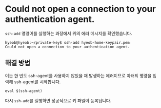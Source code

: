 # Could not open a connection to your authentication agent.

`ssh-add` 명령어를 실행하는 과정에서 위의 에러 메시지를 확인했습니다.   

```
hyeob@hyeob:~/private-key$ ssh-add hyeob-home-keypair.pem
Could not open a connection to your authentication agent.
```

## 해결 방법

이는 한 번도 ssh-agent를 사용하지 않았을 때 발생하는 에러이므로 아래의 명령을 입력해 ssh-agent를 시작합니다.   
```
eval $(ssh-agent)
```

다시 `ssh-add`를 실행하면 성공적으로 키 파일이 등록됩니다.   
